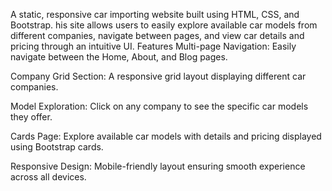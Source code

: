 A static, responsive car importing website built using HTML, CSS, and Bootstrap. 
his site allows users to easily explore available car models from different companies, navigate between pages, and view car details and pricing through an intuitive UI.
Features
  Multi-page Navigation: Easily navigate between the Home, About, and Blog pages.

  Company Grid Section: A responsive grid layout displaying different car companies.

  Model Exploration: Click on any company to see the specific car models they offer.

  Cards Page: Explore available car models with details and pricing displayed using Bootstrap cards.

  Responsive Design: Mobile-friendly layout ensuring smooth experience across all devices.
